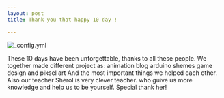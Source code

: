 ```yaml
---
layout: post
title: Thank you that happy 10 day !

---
```


![_config.yml](https://lh3.googleusercontent.com/bktHh46SmH2HdR_zsLNg5nvoyezbuEDFpYhgIaoQvDacEYDqnriSDzP3a0wbaH3yu34I26jjwMyR7Q=w1177-h667-no)

These 10 days have been unforgettable, thanks to all these people. We together made different project  as: 
animation
blog
arduino shemes 
game design and piksel art
And the most important things we helped each other.
Also our teacher Sherol is very clever teacher. who guive us more knowledge and help us to be yourself. Special thank her!
